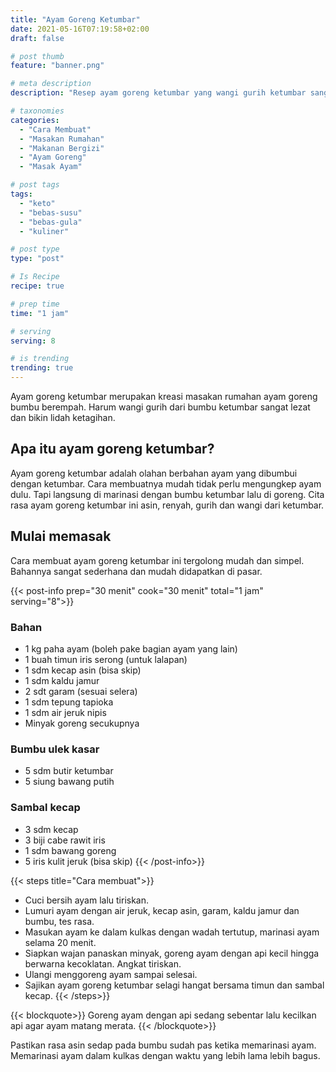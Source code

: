 ```yaml
---
title: "Ayam Goreng Ketumbar"
date: 2021-05-16T07:19:58+02:00
draft: false

# post thumb
feature: "banner.png"

# meta description
description: "Resep ayam goreng ketumbar yang wangi gurih ketumbar sangat menggugah selera. Masakan rumahan yang lezat wajib untuk dicoba."

# taxonomies
categories:
  - "Cara Membuat"
  - "Masakan Rumahan"
  - "Makanan Bergizi"
  - "Ayam Goreng"
  - "Masak Ayam"

# post tags
tags:
  - "keto"
  - "bebas-susu"
  - "bebas-gula"
  - "kuliner"

# post type
type: "post"

# Is Recipe
recipe: true

# prep time
time: "1 jam"

# serving
serving: 8

# is trending
trending: true
---
```


Ayam goreng ketumbar merupakan kreasi masakan rumahan ayam goreng bumbu berempah. Harum wangi gurih dari bumbu ketumbar sangat lezat dan bikin lidah ketagihan.

## Apa itu ayam goreng ketumbar?

Ayam goreng ketumbar adalah olahan berbahan ayam yang dibumbui dengan ketumbar. Cara membuatnya mudah tidak perlu mengungkep ayam dulu. Tapi langsung di marinasi dengan bumbu ketumbar lalu di goreng. Cita rasa ayam goreng ketumbar ini asin, renyah, gurih dan wangi dari ketumbar.

## Mulai memasak

Cara membuat ayam goreng ketumbar ini tergolong mudah dan simpel. Bahannya sangat sederhana dan mudah didapatkan di pasar.

{{< post-info prep="30 menit" cook="30 menit" total="1 jam" serving="8">}}

### Bahan

-   1 kg paha ayam (boleh pake bagian ayam yang lain)
-   1 buah timun iris serong (untuk lalapan)
-   1 sdm kecap asin (bisa skip)
-   1 sdm kaldu jamur
-   2 sdt garam (sesuai selera)
-   1 sdm tepung tapioka
-   1 sdm air jeruk nipis
-   Minyak goreng secukupnya

### Bumbu ulek kasar

-   5 sdm butir ketumbar
-   5 siung bawang putih

### Sambal kecap

-   3 sdm kecap
-   3 biji cabe rawit iris
-   1 sdm bawang goreng
-   5 iris kulit jeruk (bisa skip)
{{< /post-info>}}

{{< steps title="Cara membuat">}}
-   Cuci bersih ayam lalu tiriskan.
-   Lumuri ayam dengan air jeruk, kecap asin, garam, kaldu jamur dan bumbu, tes rasa.
-   Masukan ayam ke dalam kulkas dengan wadah tertutup, marinasi ayam selama 20 menit.
-   Siapkan wajan panaskan minyak, goreng ayam dengan api kecil hingga berwarna kecoklatan. Angkat tiriskan.
-   Ulangi menggoreng ayam sampai selesai.
-   Sajikan ayam goreng ketumbar selagi hangat bersama timun dan sambal kecap.
{{< /steps>}}

{{< blockquote>}}
Goreng ayam dengan api sedang sebentar lalu kecilkan api agar ayam matang merata.
{{< /blockquote>}}

Pastikan rasa asin sedap pada bumbu sudah pas ketika memarinasi ayam. Memarinasi ayam dalam kulkas dengan waktu yang lebih lama lebih bagus. 
